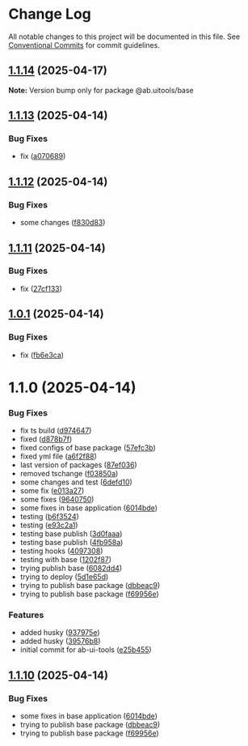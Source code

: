 # Change Log

All notable changes to this project will be documented in this file.
See [Conventional Commits](https://conventionalcommits.org) for commit guidelines.

## [1.1.14](https://github.com/ab-devtools/uilibrary/compare/@ab.uitools/base@1.1.13...@ab.uitools/base@1.1.14) (2025-04-17)

**Note:** Version bump only for package @ab.uitools/base

## [1.1.13](https://github.com/ab-devtools/uilibrary/compare/@ab.uitools/base@1.1.12...@ab.uitools/base@1.1.13) (2025-04-14)

### Bug Fixes

- fix ([a070689](https://github.com/ab-devtools/uilibrary/commit/a0706894f4abd836d4276e64e672108dd6a5846f))

## [1.1.12](https://github.com/ab-devtools/uilibrary/compare/@ab.uitools/base@1.1.11...@ab.uitools/base@1.1.12) (2025-04-14)

### Bug Fixes

- some changes ([f830d83](https://github.com/ab-devtools/uilibrary/commit/f830d8371afc7ea62d163dab0e8d5110fddd73f2))

## [1.1.11](https://github.com/ab-devtools/uilibrary/compare/@ab.uitools/base@1.0.1...@ab.uitools/base@1.1.11) (2025-04-14)

### Bug Fixes

- fix ([27cf133](https://github.com/ab-devtools/uilibrary/commit/27cf13386b02936f453823f834bfdce4317bc8ef))

## [1.0.1](https://github.com/ab-devtools/uilibrary/compare/@ab.uitools/base@1.1.0...@ab.uitools/base@1.0.1) (2025-04-14)

### Bug Fixes

- fix ([fb6e3ca](https://github.com/ab-devtools/uilibrary/commit/fb6e3caf868988a27eb2d9c733f63074c72b8b24))

# 1.1.0 (2025-04-14)

### Bug Fixes

- fix ts build ([d974647](https://github.com/ab-devtools/uilibrary/commit/d9746471f7bdd9a9a5aff67fb83980cf839276b9))
- fixed ([d878b7f](https://github.com/ab-devtools/uilibrary/commit/d878b7ff68d73100efa92bd9f48d39e408651334))
- fixed configs of base package ([57efc3b](https://github.com/ab-devtools/uilibrary/commit/57efc3b98c743d2603411a8a3ab45726f5970400))
- fixed yml file ([a6f2f88](https://github.com/ab-devtools/uilibrary/commit/a6f2f8870f9e657398280eae2342373a61e5cc4e))
- last version of packages ([87ef036](https://github.com/ab-devtools/uilibrary/commit/87ef036d110875749878a7abb22a2dcdd46ecbfd))
- removed tschange ([f03850a](https://github.com/ab-devtools/uilibrary/commit/f03850a834ba5af93b0893fd980ec0d23c2748c4))
- some changes and test ([6defd10](https://github.com/ab-devtools/uilibrary/commit/6defd102a83188e6e5141d09c5a3d54d2f9ecc59))
- some fix ([e013a27](https://github.com/ab-devtools/uilibrary/commit/e013a27a4240c7ba14f01c0e9d755d3dc1bc2de1))
- some fixes ([9640750](https://github.com/ab-devtools/uilibrary/commit/964075075848bbdc0efe5b2980cc8958c92482e5))
- some fixes in base application ([6014bde](https://github.com/ab-devtools/uilibrary/commit/6014bdee5f0fe9b20a0d8ae9a017c3d3d9ee7b16))
- testing ([b6f3524](https://github.com/ab-devtools/uilibrary/commit/b6f3524652afe48ac446165088599a6d41557a49))
- testing ([e93c2a1](https://github.com/ab-devtools/uilibrary/commit/e93c2a1dff478c6a987aa2ab9a47645ca0f4dcc8))
- testing base publish ([3d0faaa](https://github.com/ab-devtools/uilibrary/commit/3d0faaa4d15d7f1eade2fe8820c53fd6abde0a3f))
- testing base publish ([4fb958a](https://github.com/ab-devtools/uilibrary/commit/4fb958ac7626e10d1c1e4dbbcd48f5dd9ce3cde9))
- testing hooks ([4097308](https://github.com/ab-devtools/uilibrary/commit/409730818bd5fb2ce79fbc043b38cbded20302fa))
- testing with base ([1202f87](https://github.com/ab-devtools/uilibrary/commit/1202f876c9fab2c9d64cecc0cf17fe1283db8cf5))
- trying publish base ([6082dd4](https://github.com/ab-devtools/uilibrary/commit/6082dd4b009611213c1aad717593a3b8414d6031))
- trying to deploy ([5d1e65d](https://github.com/ab-devtools/uilibrary/commit/5d1e65d88ab70ff3296de7886a82d92a02742cbf))
- trying to publish base package ([dbbeac9](https://github.com/ab-devtools/uilibrary/commit/dbbeac992d16e693a93301a29b3936fc62ddf9bb))
- trying to publish base package ([f69956e](https://github.com/ab-devtools/uilibrary/commit/f69956e83f0f6b43a11dcfc0c0f1aa28ed6e5a99))

### Features

- added husky ([937975e](https://github.com/ab-devtools/uilibrary/commit/937975e396acfa8c7ca8dc3cdf435537f619d6ed))
- added husky ([39576b8](https://github.com/ab-devtools/uilibrary/commit/39576b8c0fe703922936880e827da35bafaf1cdf))
- initial commit for ab-ui-tools ([e25b455](https://github.com/ab-devtools/uilibrary/commit/e25b4551bbb8053c56e4fe4ddce9da13cd32b269))

## [1.1.10](https://github.com/ab-devtools/uilibrary/compare/@ab.uitools/base@1.1.8...@ab.uitools/base@1.1.10) (2025-04-14)

### Bug Fixes

- some fixes in base application ([6014bde](https://github.com/ab-devtools/uilibrary/commit/6014bdee5f0fe9b20a0d8ae9a017c3d3d9ee7b16))
- trying to publish base package ([dbbeac9](https://github.com/ab-devtools/uilibrary/commit/dbbeac992d16e693a93301a29b3936fc62ddf9bb))
- trying to publish base package ([f69956e](https://github.com/ab-devtools/uilibrary/commit/f69956e83f0f6b43a11dcfc0c0f1aa28ed6e5a99))

